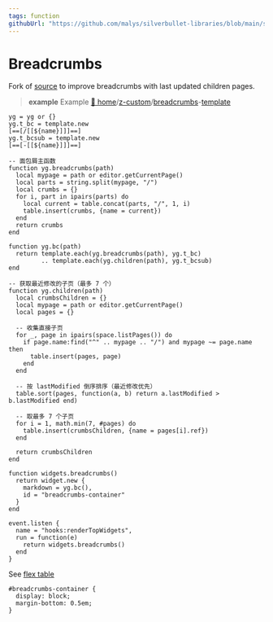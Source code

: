 ```yaml
---
tags: function
githubUrl: "https://github.com/malys/silverbullet-libraries/blob/main/src/Breadcrumbs.md"
---
```

# Breadcrumbs
Fork of [source](https://community.silverbullet.md/t/breadcrumbs-for-hierarchical-pages/737) to improve breadcrumbs with last updated children pages.

> **example** Example
> [🏡 home](https://silverbullet.l.malys.ovh/home)/[z-custom](https://silverbullet.l.malys.ovh/z-custom)/[breadcrumbs](https://silverbullet.l.malys.ovh/z-custom/breadcrumbs)-[template](https://silverbullet.l.malys.ovh/z-custom/breadcrumbs/template)


```space-lua
yg = yg or {}
yg.t_bc = template.new
[==[/[[${name}]]​]==]
yg.t_bcsub = template.new
[==[-[[${name}]]​]==]

-- 面包屑主函数
function yg.breadcrumbs(path)
  local mypage = path or editor.getCurrentPage()
  local parts = string.split(mypage, "/")
  local crumbs = {}
  for i, part in ipairs(parts) do
    local current = table.concat(parts, "/", 1, i)
    table.insert(crumbs, {name = current})
  end
  return crumbs
end

function yg.bc(path)
  return template.each(yg.breadcrumbs(path), yg.t_bc)
         .. template.each(yg.children(path), yg.t_bcsub)
end

-- 获取最近修改的子页（最多 7 个）
function yg.children(path)
  local crumbsChildren = {}
  local mypage = path or editor.getCurrentPage()
  local pages = {}

  -- 收集直接子页
  for _, page in ipairs(space.listPages()) do
    if page.name:find("^" .. mypage .. "/") and mypage ~= page.name then
      table.insert(pages, page)
    end
  end

  -- 按 lastModified 倒序排序（最近修改优先）
  table.sort(pages, function(a, b) return a.lastModified > b.lastModified end)

  -- 取最多 7 个子页
  for i = 1, math.min(7, #pages) do
    table.insert(crumbsChildren, {name = pages[i].ref})
  end

  return crumbsChildren
end

function widgets.breadcrumbs()
  return widget.new {
    markdown = yg.bc(),
    id = "breadcrumbs-container"
  }
end

event.listen {
  name = "hooks:renderTopWidgets",
  run = function(e)
    return widgets.breadcrumbs()
  end
}
```

See [flex table](https://community.silverbullet.md/t/space-lua-flexbox-columns/2017)

```space-style
#breadcrumbs-container {
  display: block;
  margin-bottom: 0.5em;
}

```